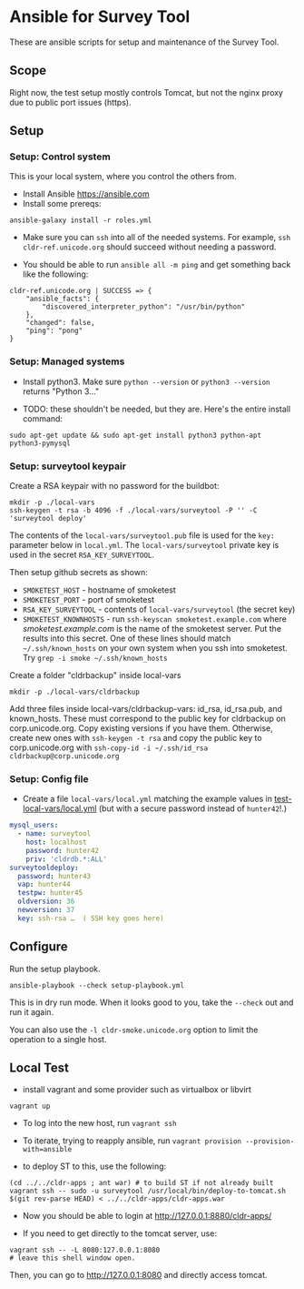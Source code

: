 # Ansible for Survey Tool

These are ansible scripts for setup and maintenance of the Survey Tool.

## Scope

Right now, the test setup mostly controls Tomcat, but not the nginx proxy
due to public port issues (https).

## Setup

### Setup: Control system

This is your local system, where you control the others from.

- Install Ansible <https://ansible.com>
- Install some prereqs:

```shell
ansible-galaxy install -r roles.yml
```

- Make sure you can `ssh` into all of the needed systems. For example,
`ssh cldr-ref.unicode.org` should succeed without needing a password.

- You should be able to run `ansible all -m ping` and get something back
like the following:

```shell
cldr-ref.unicode.org | SUCCESS => {
    "ansible_facts": {
        "discovered_interpreter_python": "/usr/bin/python"
    },
    "changed": false,
    "ping": "pong"
}
```

### Setup: Managed systems

- Install python3. Make sure `python --version`
or `python3 --version` returns "Python 3…"

- TODO: these shouldn't be needed, but they are. Here's the entire
install command:

```shell
sudo apt-get update && sudo apt-get install python3 python-apt python3-pymysql
```

### Setup: surveytool keypair

Create a RSA keypair with no password for the buildbot:

```shell
mkdir -p ./local-vars
ssh-keygen -t rsa -b 4096 -f ./local-vars/surveytool -P '' -C 'surveytool deploy'
```

The contents of the `local-vars/surveytool.pub` file is used for the
`key:` parameter below in `local.yml`. The `local-vars/surveytool`
private key is used in the secret `RSA_KEY_SURVEYTOOL`.

Then setup github secrets as shown:

- `SMOKETEST_HOST` -
  hostname of smoketest
- `SMOKETEST_PORT` -
  port of smoketest
- `RSA_KEY_SURVEYTOOL` -
  contents of `local-vars/surveytool` (the secret key)
- `SMOKETEST_KNOWNHOSTS` -
  run `ssh-keyscan smoketest.example.com` where _smoketest.example.com_
  is the name of the smoketest server.  Put the results into this
  secret. One of these lines should match `~/.ssh/known_hosts` on your
  own system when you ssh into smoketest.
  Try `grep -i smoke ~/.ssh/known_hosts`

Create a folder "cldrbackup" inside local-vars
```shell
mkdir -p ./local-vars/cldrbackup
```

Add three files inside local-vars/cldrbackup-vars: id_rsa, id_rsa.pub, and known_hosts. These must correspond to the public key for cldrbackup on corp.unicode.org. Copy existing versions if you have them. Otherwise, create new ones with `ssh-keygen -t rsa` and copy the public key to corp.unicode.org with `ssh-copy-id -i ~/.ssh/id_rsa cldrbackup@corp.unicode.org`

### Setup: Config file

- Create a file `local-vars/local.yml` matching the example values in [test-local-vars/local.yml](test-local-vars/local.yml) (but with a secure password instead of `hunter42`!.)

```yaml
mysql_users:
  - name: surveytool
    host: localhost
    password: hunter42
    priv: 'cldrdb.*:ALL'
surveytooldeploy:
  password: hunter43
  vap: hunter44
  testpw: hunter45
  oldversion: 36
  newversion: 37
  key: ssh-rsa …  ( SSH key goes here)
```

## Configure

Run the setup playbook.

```shell
ansible-playbook --check setup-playbook.yml
```

This is in dry run mode. When it looks good to you, take the
`--check` out and run it again.

You can also use the `-l cldr-smoke.unicode.org` option to limit
the operation to a single host.

## Local Test

- install vagrant and some provider such as virtualbox or libvirt

```shell
vagrant up
```

- To log into the new host, run `vagrant ssh`

- To iterate, trying to reapply ansible, run `vagrant provision --provision-with=ansible`

- to deploy ST to this, use the following:

```shell
(cd ../../cldr-apps ; ant war) # to build ST if not already built
vagrant ssh -- sudo -u surveytool /usr/local/bin/deploy-to-tomcat.sh $(git rev-parse HEAD) < ../../cldr-apps/cldr-apps.war
```

- Now you should be able to login at <http://127.0.0.1:8880/cldr-apps/>

- If you need to get directly to the tomcat server, use:

```shell
vagrant ssh -- -L 8080:127.0.0.1:8080
# leave this shell window open.
```

Then, you can go to <http://127.0.0.1:8080> and directly access tomcat.
